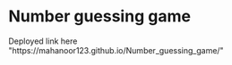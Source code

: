 <h1>Number guessing game</h1>
<p>Deployed link here "https://mahanoor123.github.io/Number_guessing_game/"</p>
